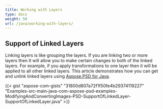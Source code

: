 ```yaml
---
title: Working with Layers
type: docs
weight: 50
url: /java/working-with-layers/
---
```



## **Support of Linked Layers**
Linking layers is like grouping the layers. If you are linking two or more layers then It will allow you to make certain changes to both of the linked layers. For example, if you apply transformations to one layer then it will be applied to all other linked layers. This article demonstrates how you can get and unlink linked layers using [Aspose.PSD for Java](https://products.aspose.com/psd/java).



{{< gist "aspose-com-gists" "31800d807a72f1f50fe4b29374119227" "Examples-src-main-java-com-aspose-psd-examples-ModifyingAndConvertingImages-PSD-SupportOfLinkedLayer-SupportOfLinkedLayer.java" >}}




